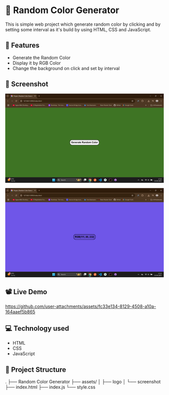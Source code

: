# 🎨 Random Color Generator

This is simple web project which generate random color by clicking and by setting some interval as it's build by using HTML, CSS and JavaScript.

## 🚀 Features

- Generate the Random Color
- Display it by RGB Color
- Change the background on click and set by interval
 
## 📸 Screenshot

![Demo Screenshot](https://github.com/prateek205/RandomColorGenerator/blob/a7eeed8d0a6626561c7913695cd8b1af85b1a33c/asset/screenShot/randomColorGenerator.png)

![Demo Screenshot](https://github.com/prateek205/RandomColorGenerator/blob/6d3ddb4838fef79311017d954d641d3763f08e0e/asset/screenShot/randomColorGenerator_03.png)

## 📽️ Live Demo
https://github.com/user-attachments/assets/fc33e134-8129-4508-a10a-164aaef5b865

## 💻 Technology used
- HTML
- CSS
- JavaScript

## 📂 Project Structure
.
├── Random Color Generator
├── assets/
│   ├── logo
│   └── screenshot
├── index.html
├── index.js
└── style.css
